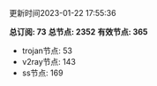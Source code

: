 更新时间2023-01-22 17:55:36

**总订阅: 73**
**总节点: 2352**
**有效节点: 365**
- trojan节点: 53
- v2ray节点: 143
- ss节点: 169
